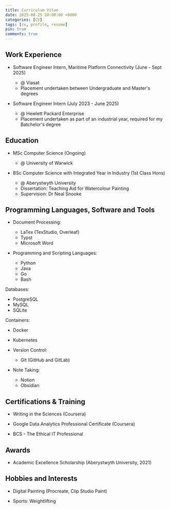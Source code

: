 ```yaml
---
title: Curriculum Vitae
date: 2025-08-25 10:00:00 +0000
categories: [CV]
tags: [cv, profile, resume]
pin: true
comments: true
---
```



## Work Experience

- Software Engineer Intern, Maritime Platform Connectivity (June - Sept 2025)
  - @ Viasat
  - Placement undertaken between Undergraduate and Master's degrees

- Software Engineer Intern (July 2023 - June 2025)
  - @ Hewlett Packard Enterprise
  - Placement undertaken as part of an industrial year, required for my Batchelor's degree


## Education

- MSc Computer Science (Ongoing)
   - @ University of Warwick 

- BSc Computer Science with Integrated Year in Industry (1st Class Hons)
    - @ Aberystwyth University
    - Dissertation: Teaching Aid for Watercolour Painting
    - Supervision: Dr Neal Snooke


## Programming Languages, Software and Tools 

- Document Processing:
  - LaTex (TexStudio, Overleaf)
  - Typst
  - Microsoft Word


- Programming and Scripting Languages:
  - Python
  - Java
  - Go
  - Bash

Databases:
  - PostgreSQL
  - MySQL
  - SQLite


Containers:
   - Docker
   - Kubernetes


- Version Control:
  - Git (GitHub and GitLab)


- Note Taking:
  - Notion
  - Obsidian



## Certifications & Training 

- Writing in the Sciences (Coursera)

- Google Data Analytics Professional Certificate (Coursera)

- BCS - The Ethical IT Professional


## Awards 

- Academic Excellence Scholarship (Aberystwyth University, 2021)


## Hobbies and Interests 

- Digital Painting (Procreate, Clip Studio Paint)

- Sports: Weightlifting 